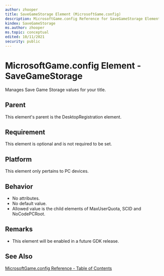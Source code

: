 ```yaml
---
author: zhooper
title: SaveGameStorage Element (MicrosoftGame.config)
description: MicrosoftGame.config Reference for SaveGameStorage Element.
kindex: SaveGameStorage
ms.author: zhooper
ms.topic: conceptual
edited: 10/11/2021
security: public
---
```


# MicrosoftGame.config Element - SaveGameStorage

Manages Save Game Storage values for your title.

## Parent
This element's parent is the DesktopRegistration element.

## Requirement
This element is optional and is not required to be set. 

## Platform
This element only pertains to PC devices.

## Behavior
* No attributes.
* No default value.
* Allowed value is the child elements of MaxUserQuota, SCID and NoCodePCRoot.

## Remarks
* This element will be enabled in a future GDK release.

## See Also
[MicrosoftGame.config Reference - Table of Contents](gc-microsoftgameconfig-toc.md)  
